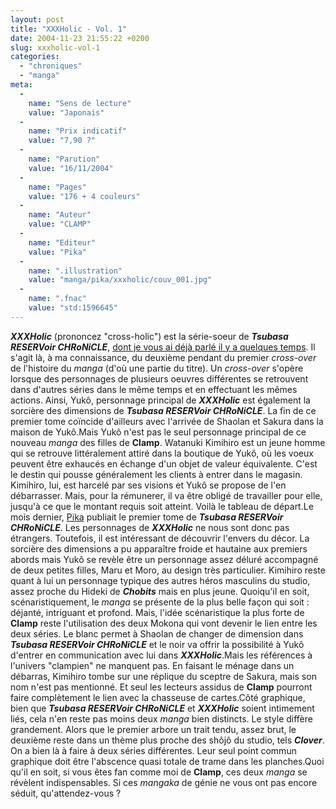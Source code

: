 ```yaml
---
layout: post
title: "XXXHolic - Vol. 1"
date: 2004-11-23 21:55:22 +0200
slug: xxxholic-vol-1
categories:
  - "chroniques"
  - "manga"
meta:
  -
    name: "Sens de lecture"
    value: "Japonais"
  -
    name: "Prix indicatif"
    value: "7,90 ?"
  -
    name: "Parution"
    value: "16/11/2004"
  -
    name: "Pages"
    value: "176 + 4 couleurs"
  -
    name: "Auteur"
    value: "CLAMP"
  -
    name: "Editeur"
    value: "Pika"
  -
    name: ".illustration"
    value: "manga/pika/xxxholic/couv_001.jpg"
  -
    name: ".fnac"
    value: "std:1596645"
---
```


**_XXXHolic_** (prononcez "cross-holic") est la série-soeur de **_Tsubasa RESERVoir CHRoNiCLE_**, [dont je vous ai déjà parlé il y a quelques temps](tsubasa-reservoir-chronicle-vol-1). Il s'agit là, à ma connaissance, du deuxième pendant du premier _cross-over_ de l'histoire du _manga_ (d'où une partie du titre). Un _cross-over_ s'opère lorsque des personnages de plusieurs oeuvres différentes se retrouvent dans d'autres séries dans le même temps et en effectuant les mêmes actions. Ainsi, Yukô, personnage principal de **_XXXHolic_** est également la sorcière des dimensions de **_Tsubasa RESERVoir CHRoNiCLE_**. La fin de ce premier tome coïncide d'ailleurs avec l'arrivée de Shaolan et Sakura dans la maison de Yukô.Mais Yukô n'est pas le seul personnage principal de ce nouveau _manga_ des filles de **Clamp**. Watanuki Kimihiro est un jeune homme qui se retrouve littéralement attiré dans la boutique de Yukô, où les voeux peuvent être exhaucés en échange d'un objet de valeur équivalente. C'est le destin qui pousse généralement les clients à entrer dans le magasin. Kimihiro, lui, est harcelé par ses visions et Yukô se propose de l'en débarrasser. Mais, pour la rémunerer, il va être obligé de travailler pour elle, jusqu'à ce que le montant requis soit atteint. Voilà le tableau de départ.Le mois dernier, [Pika](http://www.pika.fr) publiait le premier tome de **_Tsubasa RESERVoir CHRoNiCLE_**. Les personnages de **_XXXHolic_** ne nous sont donc pas étrangers. Toutefois, il est intéressant de découvrir l'envers du décor. La sorcière des dimensions a pu apparaître froide et hautaine aux premiers abords mais Yukô se revèle être un personnage assez déluré accompagné de deux petites filles, Maru et Moro, au design très particulier. Kimihiro reste quant à lui un personnage typique des autres héros masculins du studio, assez proche du Hideki de **_Chobits_** mais en plus jeune. Quoiqu'il en soit, scénaristiquement, le _manga_ se présente de la plus belle façon qui soit : déjanté, intriguant et profond. Mais, l'idée scénaristique la plus forte de **Clamp** reste l'utilisation des deux Mokona qui vont devenir le lien entre les deux séries. Le blanc permet à Shaolan de changer de dimension dans **_Tsubasa RESERVoir CHRoNiCLE_** et le noir va offrir la possibilité à Yukô d'entrer en communication avec lui dans **_XXXHolic_**.Mais les références à l'univers "clampien" ne manquent pas. En faisant le ménage dans un débarras, Kimihiro tombe sur une réplique du sceptre de Sakura, mais son nom n'est pas mentionné. Et seul les lecteurs assidus de **Clamp** pourront faire complètement le lien avec la chasseuse de cartes.Côté graphique, bien que **_Tsubasa RESERVoir CHRoNiCLE_** et **_XXXHolic_** soient intimement liés, cela n'en reste pas moins deux _manga_ bien distincts. Le style diffère grandement. Alors que le premier arbore un trait tendu, assez brut, le deuxième reste dans un thème plus proche des shôjô du studio, tels **_Clover_**. On a bien là à faire à deux séries différentes. Leur seul point commun graphique doit être l'abscence quasi totale de trame dans les planches.Quoi qu'il en soit, si vous êtes fan comme moi de **Clamp**, ces deux _manga_ se révèlent indispensables. Si ces _mangaka_ de génie ne vous ont pas encore séduit, qu'attendez-vous ?